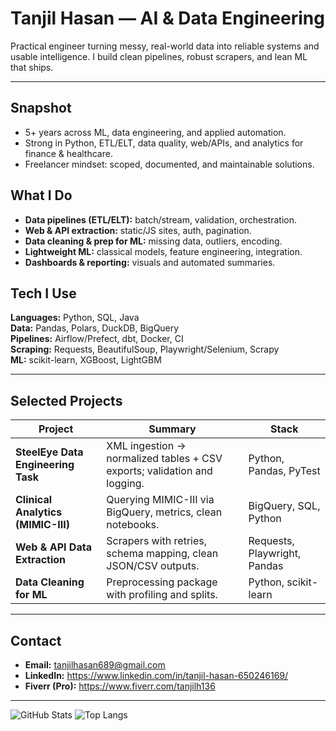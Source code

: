 # Tanjil Hasan — AI & Data Engineering

Practical engineer turning messy, real-world data into reliable systems and usable intelligence. I build clean pipelines, robust scrapers, and lean ML that ships.

---

## Snapshot
- 5+ years across ML, data engineering, and applied automation.
- Strong in Python, ETL/ELT, data quality, web/APIs, and analytics for finance & healthcare.
- Freelancer mindset: scoped, documented, and maintainable solutions.

## What I Do
- **Data pipelines (ETL/ELT):** batch/stream, validation, orchestration.
- **Web & API extraction:** static/JS sites, auth, pagination.
- **Data cleaning & prep for ML:** missing data, outliers, encoding.
- **Lightweight ML:** classical models, feature engineering, integration.
- **Dashboards & reporting:** visuals and automated summaries.

## Tech I Use
**Languages:** Python, SQL, Java  
**Data:** Pandas, Polars, DuckDB, BigQuery  
**Pipelines:** Airflow/Prefect, dbt, Docker, CI  
**Scraping:** Requests, BeautifulSoup, Playwright/Selenium, Scrapy  
**ML:** scikit-learn, XGBoost, LightGBM

---

## Selected Projects
| Project | Summary | Stack |
|---|---|---|
| **SteelEye Data Engineering Task** | XML ingestion → normalized tables + CSV exports; validation and logging. | Python, Pandas, PyTest |
| **Clinical Analytics (MIMIC-III)** | Querying MIMIC-III via BigQuery, metrics, clean notebooks. | BigQuery, SQL, Python |
| **Web & API Data Extraction** | Scrapers with retries, schema mapping, clean JSON/CSV outputs. | Requests, Playwright, Pandas |
| **Data Cleaning for ML** | Preprocessing package with profiling and splits. | Python, scikit-learn |

---

## Contact
- **Email:** tanjilhasan689@gmail.com  
- **LinkedIn:** https://www.linkedin.com/in/tanjil-hasan-650246169/  
- **Fiverr (Pro):** https://www.fiverr.com/tanjilh136

---

![GitHub Stats](https://github-readme-stats.vercel.app/api?username=tanjilh136&show_icons=true)
![Top Langs](https://github-readme-stats.vercel.app/api/top-langs/?username=tanjilh136&layout=compact)
